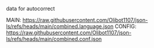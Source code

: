 data for autocorrect

MAIN: https://raw.githubusercontent.com/Olibot1107/json-ls/refs/heads/main/combined.language.json
CONFIG: https://raw.githubusercontent.com/Olibot1107/json-ls/refs/heads/main/combined.conf.json
